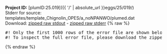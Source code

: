**Project ID:** [plumID:25.019]({{ '/' | absolute_url }}eggs/25/019/)  
Stderr for source:  templates/template_Chignolin_OPES/a_noNPANWO/plumed.dat   
Download: [zipped raw stdout](plumed.dat.plumed_master.stdout.txt.zip) - [zipped raw stderr](plumed.dat.plumed_master.stderr.txt.zip) 
{% raw %}
<pre>
#! Only the first 1000 rows of the error file are shown below
#! To inspect the full error file, please download the zipped raw stderr file above
</pre>
{% endraw %}
